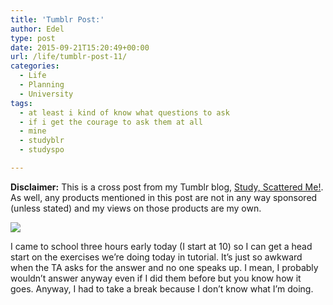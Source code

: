 ```yaml
---
title: 'Tumblr Post:'
author: Edel
type: post
date: 2015-09-21T15:20:49+00:00
url: /life/tumblr-post-11/
categories:
  - Life
  - Planning
  - University
tags:
  - at least i kind of know what questions to ask
  - if i get the courage to ask them at all
  - mine
  - studyblr
  - studyspo

---
```

**Disclaimer:** This is a cross post from my Tumblr blog, [Study, Scattered Me!][1]. As well, any products mentioned in this post are not in any way sponsored (unless stated) and my views on those products are my own.

![][2]

I came to school three hours early today (I start at 10) so I can get a head start on the exercises we’re doing today in tutorial. It’s just so awkward when the TA asks for the answer and no one speaks up. I mean, I probably wouldn’t answer anyway even if I did them before but you know how it goes. Anyway, I had to take a break because I don’t know what I’m doing.




 [1]: http://ift.tt/1WuOkm4
 [2]: http://ift.tt/1JkUNFL